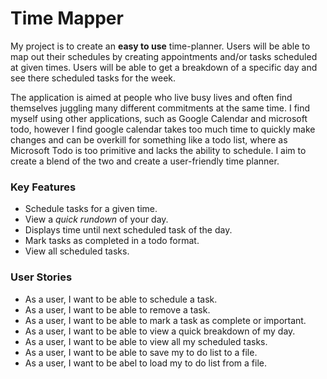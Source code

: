 # Time Mapper

 My project is to create an **easy to use** time-planner.  Users will be able to
map out their schedules by creating appointments and/or tasks scheduled at given times.
Users will be able to get a breakdown of a specific day and see there scheduled tasks for the
week.

<p>The application is aimed at people who live busy lives and often find themselves
juggling many different commitments at the same time.  I find myself using 
other applications, such as Google Calendar and microsoft todo, however I 
find google calendar takes too much time to quickly make changes and 
can be overkill for something like a todo list, where as Microsoft Todo is 
too primitive and lacks the ability to schedule.  I aim to create a blend
of the two and create a user-friendly time planner.</p>
 
### Key Features

- Schedule tasks for a given time.
- View a _quick rundown_ of your day.
- Displays time until next scheduled task of the day.
- Mark tasks as completed in a todo format.
- View all scheduled tasks.

### User Stories

- As a user, I want to be able to schedule a task.
- As a user, I want to be able to remove a task.
- As a user, I want to be able to mark a task as complete or important.
- As a user, I want to be able to view a quick breakdown of my day.
- As a user, I want to be able to view all my scheduled tasks.
- As a user, I want to be able to save my to do list to a file.
- As a user, I want to be abel to load my to do list from a file.